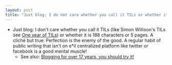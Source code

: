 ```yaml
---
layout: post
title: "Just blog; I do not care whether you call it TILs or whether it is 188 characters or 5 pages"
---
```

* Just blog: I don't care whether you call it TILs (like Simon Willison's TILs see [One year of TILs](https://simonwillison.net/2021/May/2/one-year-of-tils/)) or whether it is 188 characters or 5 pages. A cliché but true: Perfection is the enemy of the good. A regular habit of public writing that isn't on e\*il centralized platform like twitter or facebook is a good mental muscle!
    * See also:  [Blogging for over 17 years, you should try it!](http://rolandtanglao.com/2018/10/03/p1-blogging-for-over-15-years/)

